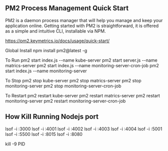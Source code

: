 PM2 Process Management Quick Start
-----------------------------------------------------------
PM2 is a daemon process manager that will help you manage and keep your application online. Getting started with PM2 is straightforward, it is offered as a simple and intuitive CLI, installable via NPM.

https://pm2.keymetrics.io/docs/usage/quick-start/

Global Install 
npm install pm2@latest -g

To Run 
pm2 start index.js --name kube-server
pm2 start server.js --name matrics-server
pm2 start index.js --name monitoring-server-cron-job
pm2 start index.js --name monitoring-server

To Stop
pm2 stop kube-server
pm2 stop matrics-server
pm2 stop monitoring-server
pm2 stop monitoring-server-cron-job

To Restart
pm2 restart kube-server
pm2 restart matrics-server
pm2 restart monitoring-server
pm2 restart monitoring-server-cron-job

How Kill Running Nodejs port
------------------------------------
lsof -i :3000
lsof -i :4001
lsof -i :4002
lsof -i :4003
lsof -i :4004
lsof -i :5001
lsof -i :5500
lsof -i :8015
lsof -i :8080

kill -9 PID